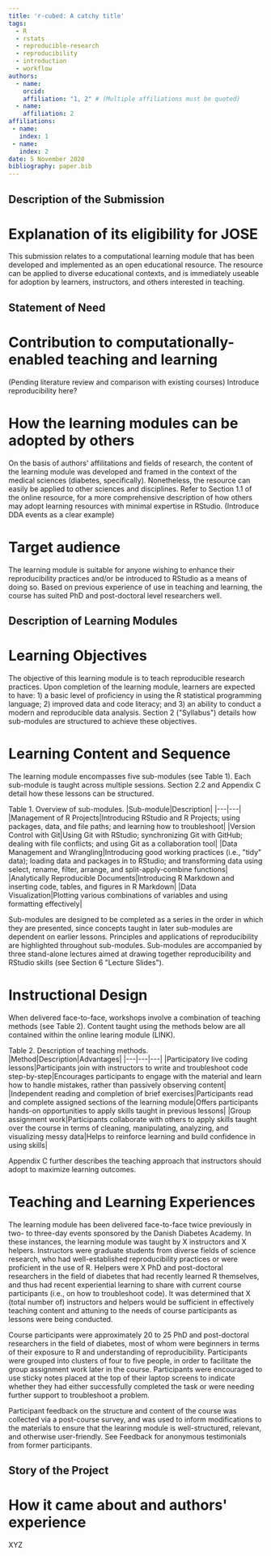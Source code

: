 ```yaml
---
title: 'r-cubed: A catchy title'
tags:
  - R
  - rstats
  - reproducible-research
  - reproducibility
  - introduction
  - workflow
authors:
  - name: 
    orcid: 
    affiliation: "1, 2" # (Multiple affiliations must be quoted)
  - name: 
    affiliation: 2
affiliations:
 - name: 
   index: 1
 - name: 
   index: 2
date: 5 November 2020
bibliography: paper.bib
---
```


## Description of the Submission

# Explanation of its eligibility for JOSE
This submission relates to a computational learning module that has been developed and implemented as an open educational resource. The resource can be applied to diverse educational contexts, and is immediately useable for adoption by learners, instructors, and others interested in teaching.

## Statement of Need

# Contribution to computationally-enabled teaching and learning
(Pending literature review and comparison with existing courses)
Introduce reproducibility here?

# How the learning modules can be adopted by others
On the basis of authors' affilitations and fields of research, the content of the learning module was developed and framed in the context of the medical sciences (diabetes, specifically). Nonetheless, the resource can easily be applied to other sciences and disciplines. Refer to Section 1.1 of the online resource, for a more comprehensive description of how others may adopt learning resources with minimal expertise in RStudio.
(Introduce DDA events as a clear example)

# Target audience
The learning module is suitable for anyone wishing to enhance their reproducibility practices and/or be introduced to RStudio as a means of doing so. Based on previous experience of use in teaching and learning, the course has suited PhD and post-doctoral level researchers well.

## Description of Learning Modules

# Learning Objectives
The objective of this learning module is to teach reproducible research practices. Upon completion of the learning module, learners are expected to have: 1) a basic level of proficiency in using the R statistical programming language; 2) improved data and code literacy; and 3) an ability to conduct a modern and reproducible data analysis. Section 2 ("Syllabus") details how sub-modules are structured to achieve these objectives.

# Learning Content and Sequence
The learning module encompasses five sub-modules (see Table 1). Each sub-module is taught across multiple sessions. Section 2.2 and Appendix C detail how these lessons can be structured.

Table 1. Overview of sub-modules.
|Sub-module|Description|
|---|---|
|Management of R Projects|Introducing RStudio and R Projects; using packages, data, and file paths; and learning how to troubleshoot|
|Version Control with Git|Using Git with RStudio; synchronizing Git with GitHub; dealing with file conflicts; and using Git as a collaboration tool|
|Data Management and Wrangling|Introducing good working practices (i.e., "tidy" data); loading data and packages in to RStudio; and transforming data using select, rename, filter, arrange, and split-apply-combine functions|
|Analytically Reproducible Documents|Introducing R Markdown and inserting code, tables, and figures in R Markdown|
|Data Visualization|Plotting various combinations of variables and using formatting effectively|

Sub-modules are designed to be completed as a series in the order in which they are presented, since concepts taught in later sub-modules are dependent on earlier lessons. Principles and applications of reproducibility are highlighted throughout sub-modules. Sub-modules are accompanied by three stand-alone lectures aimed at drawing together reproducibility and RStudio skills (see Section 6 "Lecture Slides"). 

# Instructional Design
When delivered face-to-face, workshops involve a combination of teaching methods (see Table 2). Content taught using the methods below are all contained within the online learing module (LINK). 

Table 2. Description of teaching methods.
|Method|Description|Advantages|
|---|---|---|
|Participatory live coding lessons|Participants join with instructors to write and troubleshoot code step-by-step|Encourages participants to engage with the material and learn how to handle mistakes, rather than passively observing content|
|Independent reading and completion of brief exercises|Participants read and complete assigned sections of the learning module|Offers participants hands-on opportunities to apply skills taught in previous lessons|
|Group assignment work|Participants collaborate with others to apply skills taught over the course in terms of cleaning, manipulating, analyzing, and visualizing messy data|Helps to reinforce learning and build confidence in using skills|

Appendix C further describes the teaching approach that instructors should adopt to maximize learning outcomes.

# Teaching and Learning Experiences
The learning module has been delivered face-to-face twice previously in two- to three-day events sponsored by the Danish Diabetes Academy. In these instances, the learning module was taught by X instructors and X helpers. Instructors were graduate students from diverse fields of science research, who had well-established reproducibility practices or were proficient in the use of R. Helpers were X PhD and post-doctoral researchers in the field of diabetes that had recently learned R themselves, and thus had recent experiential learning to share with current course participants (i.e., on how to troubleshoot code). It was determined that X (total number of) instructors and helpers would be sufficient in effectively teaching content and attuning to the needs of course participants as lessons were being conducted.

Course participants were approximately 20 to 25 PhD and post-doctoral researchers in the field of diabetes, most of whom were beginners in terms of their exposure to R and understanding of reproducibility. Participants were grouped into clusters of four to five people, in order to facilitate the group assignment work later in the course. Participants were encouraged to use sticky notes placed at the top of their laptop screens to indicate whether they had either successfully completed the task or were needing further support to troubleshoot a problem.

Participant feedback on the structure and content of the course was collected via a post-course survey, and was used to inform modifications to the materials to ensure that the learinng module is well-structured, relevant, and otherwise user-friendly. See Feedback for anonymous testimonials from former participants.

## Story of the Project

# How it came about and authors' experience
XYZ
